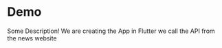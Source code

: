 # Demo 

Some Description!
We are creating the App in Flutter 
we call the API from the news website 
